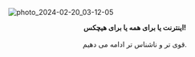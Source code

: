 ![photo_2024-02-20_03-12-05](https://github.com/radkesvat/radkesvat/assets/134321679/4ea336e5-a82f-4940-b2ce-f2eaf65e560e)

<p align="center">
<strong>اینترنت یا برای همه یا برای هیچکس!</strong>

  <br>
  <br>
قوی تر و ناشناس تر ادامه می دهیم.
  <br>
</p>


